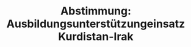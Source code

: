 ---
abstimmung:
  abstimmung: 1
  bundestagssitzung: 82
  datum: 29. Januar 2015
  legislaturperiode: 18
categories:
- Bundeswehr
- Ausland
data:
- title: Abstimmungsergebnis 20150129_1-data.pdf
  url: /res/abstimmungsliste/20150129_1-data.pdf
- title: Abstimmungsergebnis 20150129_1_xls-data.csv
  url: /res/abstimmungsliste/csv/20150129_1_xls-data.csv
documents:
- local: /res/abstimmungsdaten/018-082-01/1803561.pdf
  title: Drucksache 18/03561.pdf
  url: http://dip21.bundestag.de/dip21/btd/18/035/1803561.pdf
- local: /res/abstimmungsdaten/018-082-01/1803857.pdf
  title: Drucksache 18/03857.pdf
  url: http://dip21.bundestag.de/dip21/btd/18/038/1803857.pdf
ergebnis:
  cdu/csu:
    enthaltung: 0
    gesamt: 311
    ja: 295
    nein: 1
    nichtabgegeben: 15
    ungueltig: 0
  die.linke:
    enthaltung: 0
    gesamt: 64
    ja: 0
    nein: 58
    nichtabgegeben: 6
    ungueltig: 0
  file: 20150129_1_xls-data.csv
  gruenen:
    enthaltung: 53
    gesamt: 63
    ja: 0
    nein: 8
    nichtabgegeben: 2
    ungueltig: 0
  spd:
    enthaltung: 1
    gesamt: 193
    ja: 162
    nein: 12
    nichtabgegeben: 18
    ungueltig: 0
layout: abstimmung
links:
- title: https://www.bundestag.de/parlament/plenum/abstimmung/abstimmung?id=324
  url: https://www.bundestag.de/parlament/plenum/abstimmung/abstimmung?id=324
- title: http://www.abgeordnetenwatch.de/ausbildungsunterstuetzungseinsatz_kurdistan_irak-1105-711.html
  url: http://www.abgeordnetenwatch.de/ausbildungsunterstuetzungseinsatz_kurdistan_irak-1105-711.html
preview: 'Deutscher Bundestag


  82. Sitzung des Deutschen Bundestages

  am Donnerstag, 29.Januar 2015


  Endgültiges Ergebnis der Namentlichen Abstimmung Nr. 1


  Beschlussempfehlung des Auswärtigen Ausschusses (3. Ausschuss) zu dem Antrag der

  Bundesregierung

  Ausbildungsunterstützung der Sicherheitskräfte der Regierung der Region Kurdistan-Irak

  und der irakischen Streitkräfte

  Drs. 18/3561 und 18/3857


  Abgegebene Stimmen insgesamt:


  590


  Nicht abgegebene Stimmen:

  Ja-Stimmen:


  41

  457


  Nein-Stimmen:


  79


  Enthaltungen:


  54


  Ungültige:


  Berlin, den 29.01.2015


  0


  Beginn: 15:07

  Ende: 15:10

  '
tags:
- Kurdistan
- Irak
- Ausbildung
- UN
title: 'Abstimmung: Ausbildungsunterstützungeinsatz Kurdistan-Irak'
---